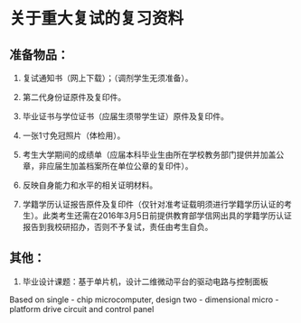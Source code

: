 # 关于重大复试的复习资料

## 准备物品：

1. 复试通知书（网上下载）；（调剂学生无须准备）。

2. 第二代身份证原件及复印件。

3. 毕业证书与学位证书（应届生须带学生证）原件及复印件。

4. 一张1寸免冠照片（体检用）。

5. 考生大学期间的成绩单（应届本科毕业生由所在学校教务部门提供并加盖公章，非应届生加盖档案所在单位公章的复印件）。

6. 反映自身能力和水平的相关证明材料。

7. 学籍学历认证报告原件及复印件（仅针对准考证载明须进行学籍学历认证的考生）。此类考生还需在2016年3月5日前提供教育部学信网出具的学籍学历认证报告到我校研招办，否则不予复试，责任由考生自负。

## 其他：
1. 毕业设计课题：基于单片机，设计二维微动平台的驱动电路与控制面板

Based on single - chip microcomputer, design two - dimensional micro - platform drive circuit and control panel
